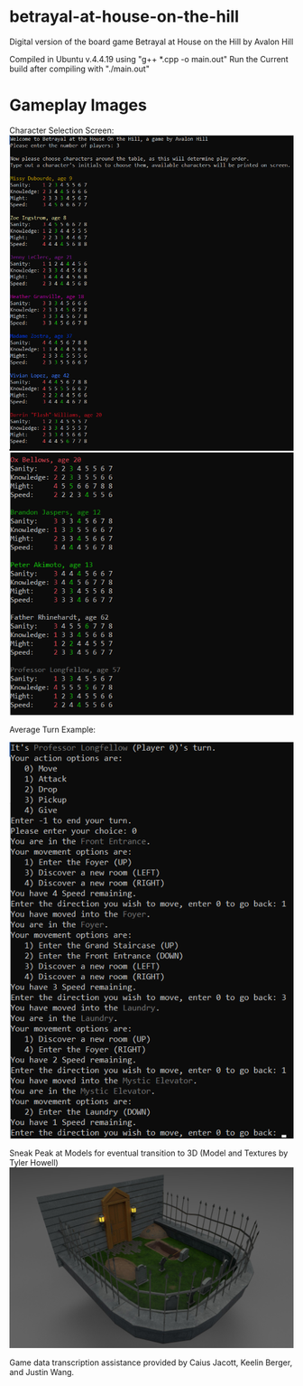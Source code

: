 # betrayal-at-house-on-the-hill
Digital version of the board game Betrayal at House on the Hill by Avalon Hill

Compiled in Ubuntu v.4.4.19 using "g++ \*.cpp -o main.out"
Run the Current build after compiling with "./main.out"

# Gameplay Images
Character Selection Screen:
![Character Selection 1](/images/characterSelect1.png)
![Character Selection 2](/images/characterSelect2.png)

Average Turn Example:

![Turn](/images/turnText.png)

Sneak Peak at Models for eventual transition to 3D (Model and Textures by Tyler Howell)
![Betrayal 3D](/images/betrayal3d.jpg)

Game data transcription assistance provided by Caius Jacott, Keelin Berger, and Justin Wang.
